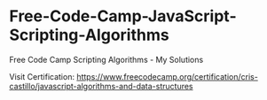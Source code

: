 # Free-Code-Camp-JavaScript-Scripting-Algorithms
Free Code Camp Scripting Algorithms - My Solutions

Visit Certification: https://www.freecodecamp.org/certification/cris-castillo/javascript-algorithms-and-data-structures
